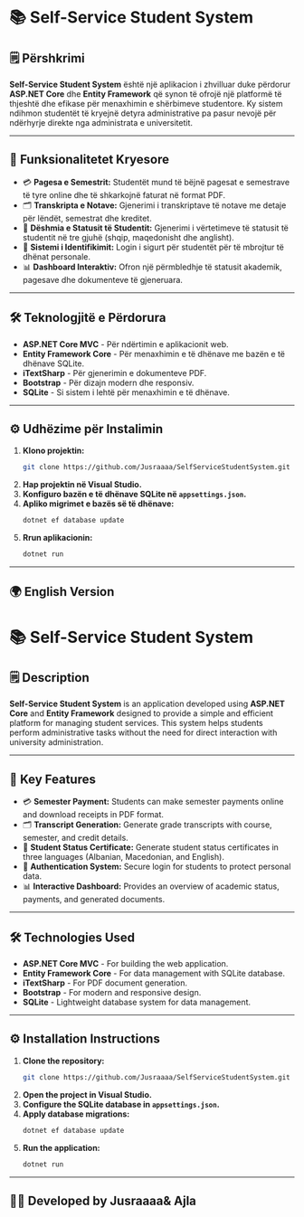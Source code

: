 
# 📚 Self-Service Student System

## 🗒️ Përshkrimi

**Self-Service Student System** është një aplikacion i zhvilluar duke përdorur **ASP.NET Core** dhe **Entity Framework** që synon të ofrojë një platformë të thjeshtë dhe efikase për menaxhimin e shërbimeve studentore. Ky sistem ndihmon studentët të kryejnë detyra administrative pa pasur nevojë për ndërhyrje direkte nga administrata e universitetit.

---

## 🚀 Funksionalitetet Kryesore

- 💳 **Pagesa e Semestrit:** Studentët mund të bëjnë pagesat e semestrave të tyre online dhe të shkarkojnë faturat në format PDF.
- 🗂️ **Transkripta e Notave:** Gjenerimi i transkriptave të notave me detaje për lëndët, semestrat dhe kreditet.
- 📝 **Dëshmia e Statusit të Studentit:** Gjenerimi i vërtetimeve të statusit të studentit në tre gjuhë (shqip, maqedonisht dhe anglisht).
- 🔐 **Sistemi i Identifikimit:** Login i sigurt për studentët për të mbrojtur të dhënat personale.
- 📊 **Dashboard Interaktiv:** Ofron një përmbledhje të statusit akademik, pagesave dhe dokumenteve të gjeneruara.

---

## 🛠️ Teknologjitë e Përdorura

- **ASP.NET Core MVC** - Për ndërtimin e aplikacionit web.
- **Entity Framework Core** - Për menaxhimin e të dhënave me bazën e të dhënave SQLite.
- **iTextSharp** - Për gjenerimin e dokumenteve PDF.
- **Bootstrap** - Për dizajn modern dhe responsiv.
- **SQLite** - Si sistem i lehtë për menaxhimin e të dhënave.

---

## ⚙️ Udhëzime për Instalimin

1. **Klono projektin:**
   ```bash
   git clone https://github.com/Jusraaaa/SelfServiceStudentSystem.git
   ```
2. **Hap projektin në Visual Studio.**
3. **Konfiguro bazën e të dhënave SQLite në `appsettings.json`.**
4. **Apliko migrimet e bazës së të dhënave:**
   ```bash
   dotnet ef database update
   ```
5. **Rrun aplikacionin:**
   ```bash
   dotnet run
   ```

---

## 🌍 English Version

# 📚 Self-Service Student System

## 🗒️ Description

**Self-Service Student System** is an application developed using **ASP.NET Core** and **Entity Framework** designed to provide a simple and efficient platform for managing student services. This system helps students perform administrative tasks without the need for direct interaction with university administration.

---

## 🚀 Key Features

- 💳 **Semester Payment:** Students can make semester payments online and download receipts in PDF format.
- 🗂️ **Transcript Generation:** Generate grade transcripts with course, semester, and credit details.
- 📝 **Student Status Certificate:** Generate student status certificates in three languages (Albanian, Macedonian, and English).
- 🔐 **Authentication System:** Secure login for students to protect personal data.
- 📊 **Interactive Dashboard:** Provides an overview of academic status, payments, and generated documents.

---

## 🛠️ Technologies Used

- **ASP.NET Core MVC** - For building the web application.
- **Entity Framework Core** - For data management with SQLite database.
- **iTextSharp** - For PDF document generation.
- **Bootstrap** - For modern and responsive design.
- **SQLite** - Lightweight database system for data management.

---

## ⚙️ Installation Instructions

1. **Clone the repository:**
   ```bash
   git clone https://github.com/Jusraaaa/SelfServiceStudentSystem.git
   ```
2. **Open the project in Visual Studio.**
3. **Configure the SQLite database in `appsettings.json`.**
4. **Apply database migrations:**
   ```bash
   dotnet ef database update
   ```
5. **Run the application:**
   ```bash
   dotnet run
   ```

---

## 👩‍💻 Developed by **Jusraaaa**& **Ajla**

